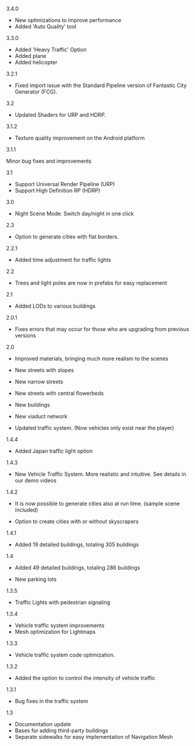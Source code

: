 3.4.0

- New optimizations to improve performance
- Added 'Auto Quality' tool

3.3.0

- Added 'Heavy Traffic' Option
- Added plane
- Added helicopter

3.2.1

- Fixed import issue with the Standard Pipeline version of Fantastic City Generator (FCG).

3.2

- Updated Shaders for URP and HDRP.

3.1.2

- Texture quality improvement on the Android platform

3.1.1

Minor bug fixes and improvements

3.1

- Support Universal Render Pipeline (URP)
- Support High Definition RP (HDRP)

3.0

- Night Scene Mode: Switch day/night in one click

2.3

- Option to generate cities with flat borders.

2.2.1

- Added time adjustment for traffic lights

2.2

- Trees and light poles are now in prefabs for easy replacement

2.1

- Added LODs to various buildings

2.0.1

- Fixes errors that may occur for those who are upgrading from previous versions

2.0

- Improved materials, bringing much more realism to the scenes

- New streets with slopes

- New narrow streets

- New streets with central flowerbeds

- New buildings

- New viaduct network

- Updated traffic system. (Now vehicles only exist near the player)


1.4.4

- Added Japan traffic light option

1.4.3

- New Vehicle Traffic System. More realistic and intuitive.
See details in our demo videos

1.4.2

- It is now possible to generate cities also at run time. (sample scene included)

- Option to create cities with or without skyscrapers

1.4.1

- Added 19 detailed buildings, totaling 305 buildings

1.4

- Added 49 detailed buildings, totaling 286 buildings

- New parking lots

1.3.5

- Traffic Lights with pedestrian signaling

1.3.4

- Vehicle traffic system improvements
- Mesh optimization for Lightmaps

1.3.3

- Vehicle traffic system code optimization.

1.3.2

- Added the option to control the intensity of vehicle traffic

1.3.1

- Bug fixes in the traffic system

1.3

- Documentation update
- Bases for adding third-party buildings
- Separate sidewalks for easy implementation of Navigation Mesh